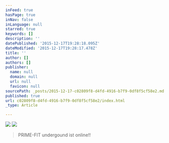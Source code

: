```yaml
---
inFeed: true
hasPage: true
inNav: false
inLanguage: null
starred: true
keywords: []
description: ''
datePublished: '2015-12-17T19:28:18.095Z'
dateModified: '2015-12-17T19:28:17.478Z'
title: ''
author: []
authors: []
publisher:
  name: null
  domain: null
  url: null
  favicon: null
sourcePath: _posts/2015-12-17-c02809f8-d4fd-4916-b7f9-0df8f5cf58e2.md
published: true
url: c02809f8-d4fd-4916-b7f9-0df8f5cf58e2/index.html
_type: Article

---
```

![](https://the-grid-user-content.s3-us-west-2.amazonaws.com/fe302c05-257c-4fbd-9443-45b37e9e9482.png)
![](https://the-grid-user-content.s3-us-west-2.amazonaws.com/7fb9baff-b5e2-475e-878e-defd6be26ca1.JPG)

> PRIME-FIT undergound ist online!!

>